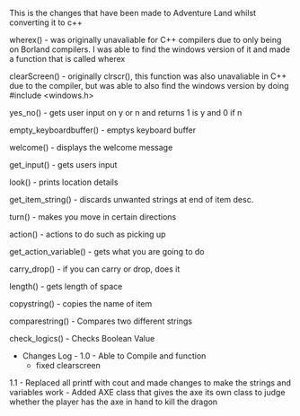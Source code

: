 This is the changes that have been made to Adventure Land whilst converting it to c++

wherex() - 
was originally unavaliable for C++ compilers due to only being on Borland compilers. I was able to find the windows version of it and made a function that is called wherex


clearScreen() - 
originally clrscr(), this function was also unavaliable in C++ due to the compiler, but was able to also find the windows version by doing #include <windows.h>

yes_no() - gets user input on y or n and returns 1 is y and 0 if n

empty_keyboardbuffer() - emptys keyboard buffer

welcome() - displays the welcome message

get_input() - gets users input

look() - prints location details

get_item_string() - discards unwanted strings at end of item desc.

turn() - makes you move in certain directions

action() - actions to do such as picking up

get_action_variable() - gets what you are going to do

carry_drop() - if you can carry or drop, does it

length() - gets length of space

copystring() - copies the name of item

comparestring() - Compares two different strings

check_logics() - Checks Boolean Value

- Changes Log -
1.0 - Able to Compile and function
    - fixed clearscreen

1.1 - Replaced all printf with cout and made changes to make the strings and variables work
    - Added AXE class that gives the axe its own class to judge whether the player has the axe in hand to kill the dragon